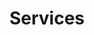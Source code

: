 ---
title: Services
type: services
image: /img/home-jumbotron.jpg
heading: Check out our services
description: >-
  Dat new services
---